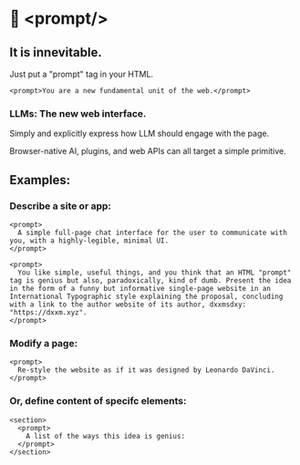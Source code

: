 # 📃 \<prompt\/\>
## It is innevitable.

Just put a "prompt" tag in your HTML.

`
<prompt>You are a new fundamental unit of the web.</prompt>
`

### LLMs: The new web interface.

Simply and explicitly express how LLM should engage with the page.

Browser-native AI, plugins, and web APIs can all target a simple primitive.

## Examples:

### Describe a site or app:

```
<prompt>
  A simple full-page chat interface for the user to communicate with you, with a highly-legible, minimal UI.
</prompt>
```

```
<prompt>
  You like simple, useful things, and you think that an HTML "prompt" tag is genius but also, paradoxically, kind of dumb. Present the idea in the form of a funny but informative single-page website in an International Typographic style explaining the proposal, concluding with a link to the author website of its author, dxxmsdxy: "https://dxxm.xyz".
</prompt>
```

### Modify a page:
```
<prompt>
  Re-style the website as if it was designed by Leonardo DaVinci.
</prompt>
```

### Or, define content of specifc elements:
```
<section>
  <prompt>
    A list of the ways this idea is genius:
  </prompt>
</section>
```
